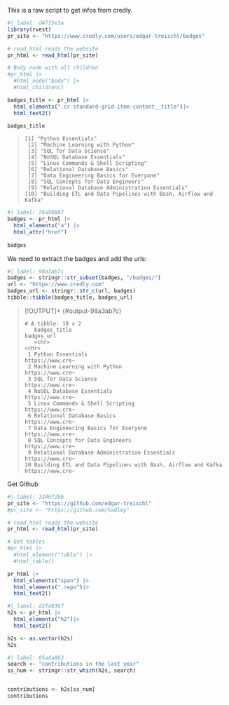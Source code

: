 This is a raw script to get infos from credly. 

```r
#| label: d4735e3a
library(rvest)
pr_site <- "https://www.credly.com/users/edgar-treischl/badges"

# read_html reads the website
pr_html <- read_html(pr_site)

# Body node with all children
#pr_html |>
  #html_node("body") |>
  #html_children()

badges_title <- pr_html |> 
  html_elements(".cr-standard-grid-item-content__title")|>
  html_text2()
  
badges_title
```


> ```
> ​[1​] "Python Essentials"                                           
>  ​[2​] "Machine Learning with Python"                                
>  ​[3​] "SQL for Data Science"                                        
>  ​[4​] "NoSQL Database Essentials"                                   
>  ​[5​] "Linux Commands & Shell Scripting"                            
>  ​[6​] "Relational Database Basics"                                  
>  ​[7​] "Data Engineering Basics for Everyone"                        
>  ​[8​] "SQL Concepts for Data Engineers"                             
>  ​[9​] "Relational Database Administration Essentials"               
> ​[10​] "Building ETL and Data Pipelines with Bash, Airflow and Kafka"
> ```

```r
#| label: 76a50887
badges <- pr_html |>  
  html_elements("a") |>
  html_attr("href")
  
badges
```



We need to extract the badges and add the urls:

```r
#| label: 98a3ab7c
badges <- stringr::str_subset(badges, "/badges/")
url <- "https://www.credly.com"
badges_url <- stringr::str_c(url, badges)
tibble::tibble(badges_title, badges_url)
```

> [!OUTPUT]+ {#output-98a3ab7c}
> ```
> ​# A tibble: 10 x 2
>    badges​_title                                                 badges​_url      
>    <chr​>                                                        <chr​>           
>  1 Python Essentials                                            https://www.cre~
>  2 Machine Learning with Python                                 https://www.cre~
>  3 SQL for Data Science                                         https://www.cre~
>  4 NoSQL Database Essentials                                    https://www.cre~
>  5 Linux Commands & Shell Scripting                             https://www.cre~
>  6 Relational Database Basics                                   https://www.cre~
>  7 Data Engineering Basics for Everyone                         https://www.cre~
>  8 SQL Concepts for Data Engineers                              https://www.cre~
>  9 Relational Database Administration Essentials                https://www.cre~
> 10 Building ETL and Data Pipelines with Bash, Airflow and Kafka https://www.cre~
> ```


Get Github

```r
#| label: 3346f2bb
pr_site <- "https://github.com/edgar-treischl"
#pr_site <- "https://github.com/hadley"

# read_html reads the website
pr_html <- read_html(pr_site)

# Get tables
#pr_html |>
  #html_element("table") |>
  #html_table()

pr_html |>
  html_elements("span") |>
  html_elements(".repo")|>
  html_text2()
```


```r
#| label: d2f48367
h2s <- pr_html |>
  html_elements("h2")|>
  html_text2()

h2s <- as.vector(h2s)
h2s
```



```r
#| label: 05ada863
search <- "contributions in the last year"
ss_num <- stringr::str_which(h2s, search)


contributions <- h2s[ss_num]
contributions
```



